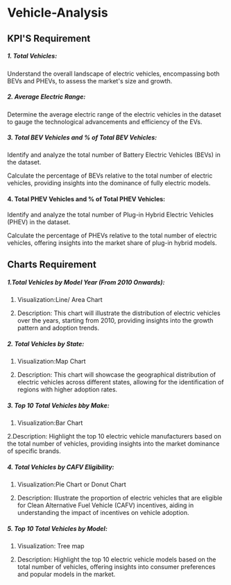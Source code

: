 # Vehicle-Analysis 
## KPI'S Requirement

##### 1. Total Vehicles:

Understand the overall landscape of electric vehicles, encompassing both BEVs and PHEVs, to assess the market's size and growth.

##### 2. Average Electric Range:

Determine the average electric range of the electric vehicles in the dataset to gauge the technological advancements and efficiency of the EVs.

##### 3. Total BEV Vehicles and % of Total BEV Vehicles:

Identify and analyze the total number of Battery Electric Vehicles (BEVs) in the dataset.

Calculate the percentage of BEVs relative to the total number of electric vehicles, providing insights into the dominance of fully electric models.

#### 4. Total PHEV Vehicles and % of Total PHEV Vehicles:

Identify and analyze the total number of Plug-in Hybrid Electric Vehicles (PHEV) in the dataset.

Calculate the percentage of PHEVs relative to the total number of electric vehicles, offering insights into the market share of plug-in hybrid models.

## Charts Requirement

##### 1.Total Vehicles by Model Year (From 2010 Onwards):

1. Visualization:Line/ Area Chart

2. Description: This chart will illustrate the distribution of electric vehicles over the years, starting from 2010, providing insights into the growth pattern and adoption trends.

##### 2. Total Vehicles by State:

1. Visualization:Map Chart

2. Description: This chart will showcase the geographical distribution of electric vehicles across different states, allowing for the identification of regions with higher adoption rates.

##### 3. Top 10 Total Vehicles bby Make:

1. Visualization:Bar Chart

2.Description: Highlight the top 10 electric vehicle manufacturers based on the total number of vehicles, providing insights into the market dominance of specific brands.

##### 4. Total Vehicles by CAFV Eligibility:

1. Visualization:Pie Chart or Donut Chart

2. Description: Illustrate the proportion of electric vehicles that are eligible for Clean Alternative Fuel Vehicle (CAFV) incentives, aiding in understanding the impact of incentives on vehicle adoption.

##### 5. Top 10 Total Vehicles by Model:

1. Visualization: Tree map

2. Description: Highlight the top 10 electric vehicle models based on the total number of vehicles, offering insights into consumer preferences and popular models in the market.

